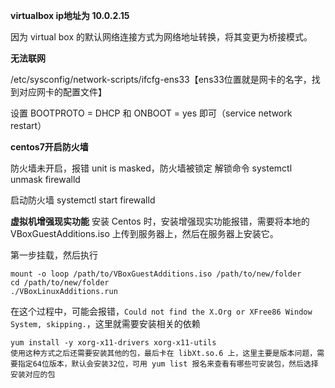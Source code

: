 **virtualbox ip地址为 10.0.2.15**

因为 virtual box 的默认网络连接方式为网络地址转换，将其变更为桥接模式。

**无法联网**

/etc/sysconfig/network-scripts/ifcfg-ens33【ens33位置就是网卡的名字，找到对应网卡的配置文件】 

设置 BOOTPROTO = DHCP 和 ONBOOT = yes 即可（service network restart）

**centos7开启防火墙**

防火墙未开启，报错 unit is masked，防火墙被锁定 
解锁命令 
systemctl unmask firewalld 

启动防火墙 
systemctl start firewalld 


**虚拟机增强现实功能**
安装 Centos 时，安装增强现实功能报错，需要将本地的 VBoxGuestAdditions.iso 上传到服务器上，然后在服务器上安装它。

第一步挂载，然后执行
```
mount -o loop /path/to/VBoxGuestAdditions.iso /path/to/new/folder
cd /path/to/new/folder
./VBoxLinuxAdditions.run
```
在这个过程中，可能会报错，`Could not find the X.Org or XFree86 Window System, skipping.`，这里就需要安装相关的依赖

```
yum install -y xorg-x11-drivers xorg-x11-utils
使用这种方式之后还需要安装其他的包，最后卡在 libXt.so.6 上，这里主要是版本问题，需要指定64位版本，默认会安装32位，可用 yum list 报名来查看有哪些可安装包，然后选择安装对应的包
```